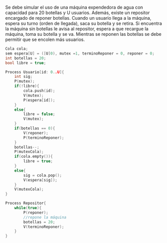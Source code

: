 Se debe simular el uso de una máquina expendedora de agua con capacidad para 20 botellas y U usuarios. Además, existe un repositor encargado de reponer botellas. Cuando un usuario llega a la máquina, espera su turno (orden de llegada), saca su botella y se retira. Si encuentra la máquina sin botellas le avisa al repositor, espera a que recargue la máquina, toma su botella y se va. Mientras se reponen las botellas se debe permitir que se encolen más usuarios.

```c
Cola cola;
sem espera[U] = ([U]0), mutex =1, terminoReponer = 0, reponer = 0;
int botellas = 20;
bool libre = true;

Process Usuario[id: 0..U]{
	int sig;
	P(mutex);
	if(!libre){
		cola.push(id);
		V(mutex);
		P(espera[id]);
	}
	else{
		libre = false;
		V(mutex);
	}
	if(botellas == 0){
		V(reponer);
		P(terminoReponer);
	}
	botellas--;
	P(mutexCola);
	if(cola.empty()){
		libre = true;
	}
	else{
		sig = cola.pop();
		V(espera[sig]);
	}
	V(mutexCola);
}

Process Repositor{
	while(true){
		P(reponer);
		//repone la máquina
		botellas = 20;
		V(terminoReponer);
	}
}
```